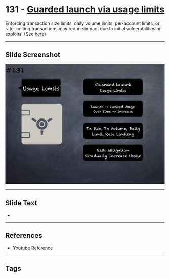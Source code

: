 # 131 - [Guarded launch via usage limits](Guarded%20launch%20via%20usage%20limits.md)
Enforcing transaction size limits, daily volume limits, per-account limits, or rate-limiting transactions may reduce impact due to initial vulnerabilities or exploits. (See [here](https://medium.com/electric-capital/derisking-defi-guarded-launches-2600ce730e0a#:~:text=Guarded%20Launches:%20Protecting%20Users%20with%20Limits&text=A%20new%20contract%20is%20deployed,product%20in%20a%20limited%20scope.))
___
## Slide Screenshot
![0131.png](../../images/pitfalls_and_best_practices201/131.png)
___
## Slide Text
- 
___
## References
- Youtube Reference
___
## Tags